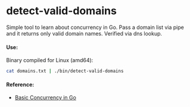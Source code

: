 # detect-valid-domains

Simple tool to learn about concurrency in Go. Pass a domain list via pipe and it returns only valid
domain names. Verified via dns lookup.


#### Use:

 Binary compiled for Linux (amd64):

```bash
cat domains.txt | ./bin/detect-valid-domains
```

#### Reference:

- [Basic Concurrency in Go](https://www.youtube.com/watch?v=nVhdEs_O7Bo)
